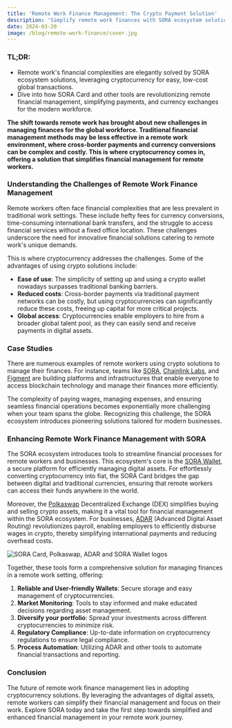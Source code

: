```yaml
---
title: 'Remote Work Finance Management: The Crypto Payment Solution'
description: 'Simplify remote work finances with SORA ecosystem solutions. Explore how SORA Card and tools streamline global transactions and revolutionize financial management for modern remote teams.'
date: 2024-03-20
image: /blog/remote-work-finance/cover.jpg
---
```


### TL;DR:

- Remote work's financial complexities are elegantly solved by SORA ecosystem solutions, leveraging cryptocurrency for easy, low-cost global transactions.
- Dive into how SORA Card and other tools are revolutionizing remote financial management, simplifying payments, and currency exchanges for the modern workforce.

**The shift towards remote work has brought about new challenges in managing finances for the global workforce. Traditional financial management methods may be less effective in a remote work environment, where cross-border payments and currency conversions can be complex and costly. This is where cryptocurrency comes in, offering a solution that simplifies financial management for remote workers.**

### Understanding the Challenges of Remote Work Finance Management

Remote workers often face financial complexities that are less prevalent in traditional work settings. These include hefty fees for currency conversions, time-consuming international bank transfers, and the struggle to access financial services without a fixed office location. These challenges underscore the need for innovative financial solutions catering to remote work's unique demands. 

This is where cryptocurrency addresses the challenges. Some of the advantages of using crypto solutions include:

- **Ease of use**: The simplicity of setting up and using a crypto wallet nowadays surpasses traditional banking barriers.
- **Reduced costs**: Cross-border payments via traditional payment networks can be costly, but using cryptocurrencies can significantly reduce these costs, freeing up capital for more critical projects.
- **Global access**: Cryptocurrencies enable employers to hire from a broader global talent pool, as they can easily send and receive payments in digital assets.

### Case Studies

There are numerous examples of remote workers using crypto solutions to manage their finances. For instance, teams like [SORA](https://sora.org/), [Chainlink Labs](https://chainlinklabs.com/), and [Figment](https://figment.io/) are building platforms and infrastructures that enable everyone to access blockchain technology and manage their finances more efficiently.

The complexity of paying wages, managing expenses, and ensuring seamless financial operations becomes exponentially more challenging when your team spans the globe. Recognizing this challenge, the SORA ecosystem introduces pioneering solutions tailored for modern businesses.

### Enhancing Remote Work Finance Management with SORA

The SORA ecosystem introduces tools to streamline financial processes for remote workers and businesses. This ecosystem's core is the [SORA Wallet](https://sora.org/), a secure platform for efficiently managing digital assets. For effortlessly converting cryptocurrency into fiat, the SORA Card bridges the gap between digital and traditional currencies, ensuring that remote workers can access their funds anywhere in the world.

Moreover, the [Polkaswap](http://polkaswap.io) Decentralized Exchange (DEX) simplifies buying and selling crypto assets, making it a vital tool for financial management within the SORA ecosystem. For businesses, [ADAR](https://adar.com/) (Advanced Digital Asset Routing) revolutionizes payroll, enabling employers to efficiently disburse wages in crypto, thereby simplifying international payments and reducing overhead costs.

![SORA Card, Polkaswap, ADAR and SORA Wallet logos](/blog/remote-work-finance/sora-card-project-logos.jpg)

Together, these tools form a comprehensive solution for managing finances in a remote work setting, offering:

1. **Reliable and User-friendly Wallets**: Secure storage and easy management of cryptocurrencies.
2. **Market Monitoring**: Tools to stay informed and make educated decisions regarding asset management.
3. **Diversify your portfolio**: Spread your investments across different cryptocurrencies to minimize risk.
4. **Regulatory Compliance**: Up-to-date information on cryptocurrency regulations to ensure legal compliance.
5. **Process Automation**: Utilizing ADAR and other tools to automate financial transactions and reporting.

### Conclusion

The future of remote work finance management lies in adopting cryptocurrency solutions. By leveraging the advantages of digital assets, remote workers can simplify their financial management and focus on their work. Explore SORA today and take the first step towards simplified and enhanced financial management in your remote work journey.
